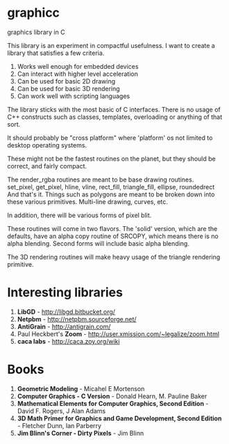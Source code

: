graphicc
========

graphics library in C

This library is an experiment in compactful usefulness.  I want
to create a library that satisfies a few criteria.

1. Works well enough for embedded devices
2. Can interact with higher level acceleration
3. Can be used for basic 2D drawing
4. Can be used for basic 3D rendering
5. Can work well with scripting languages

The library sticks with the most basic of C interfaces.  There
is no usage of C++ constructs such as classes, templates, overloading
or anything of that sort.

It should probably be "cross platform" where 'platform' os not
limited to desktop operating systems.

These might not be the fastest routines on the planet, but they
should be correct, and fairly compact.

The render_rgba routines are meant to be base drawing routines.  
set_pixel, get_pixel, hline, vline, rect_fill, triangle_fill, ellipse, roundedrect
And that's it.  Things such as polygons are meant to be broken down into these various
primitives.  Multi-line drawing, curves, etc.

In addition, there will be various forms of pixel blit.

These routines will come in two flavors.  The 'solid' version, which are the defaults, 
have an alpha copy routine of SRCOPY, which means there is no alpha blending.  Second
forms will include basic alpha blending.

The 3D rendering routines will make heavy usage of the triangle rendering primitive.

Interesting libraries
=====================
1. **LibGD** - http://libgd.bitbucket.org/
2. **Netpbm** - http://netpbm.sourceforge.net/
3. **AntiGrain** - http://antigrain.com/
4. Paul Heckbert's **Zoom** - http://user.xmission.com/~legalize/zoom.html
5. **caca labs** - http://caca.zoy.org/wiki

Books
==================
1. **Geometric Modeling** - Micahel E Mortenson
2. **Computer Graphics - C Version** - Donald Hearn, M. Pauline Baker
3. **Mathematical Elements for Computer Graphics, Second Edition** - David F. Rogers, J Alan Adams
4. **3D Math Primer for Graphics and Game Development, Second Edition** - Fletcher Dunn, Ian Parberry
5. **Jim Blinn's Corner - Dirty Pixels** - Jim Blinn


